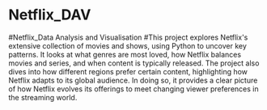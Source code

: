 # Netflix_DAV
#Netflix_Data Analysis and Visualisation
#This project explores Netflix's extensive collection of movies and shows, using Python to uncover key patterns. It looks at what genres are most loved, how Netflix balances movies and series, and when content is typically released. The project also dives into how different regions prefer certain content, highlighting how Netflix adapts to its global audience. In doing so, it provides a clear picture of how Netflix evolves its offerings to meet changing viewer preferences in the streaming world.






